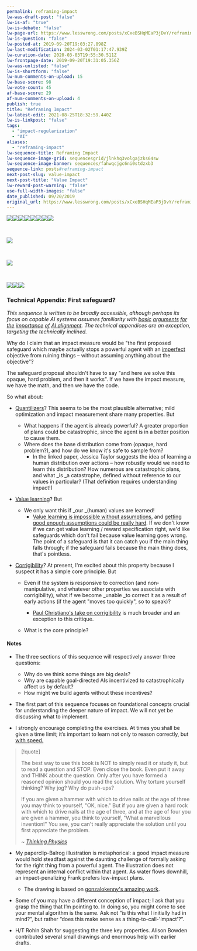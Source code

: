 ```yaml
---
permalink: reframing-impact
lw-was-draft-post: "false"
lw-is-af: "true"
lw-is-debate: "false"
lw-page-url: https://www.lesswrong.com/posts/xCxeBSHqMEaP3jDvY/reframing-impact
lw-is-question: "false"
lw-posted-at: 2019-09-20T19:03:27.898Z
lw-last-modification: 2024-03-02T01:17:47.939Z
lw-curation-date: 2020-03-03T19:55:30.511Z
lw-frontpage-date: 2019-09-20T19:31:05.356Z
lw-was-unlisted: "false"
lw-is-shortform: "false"
lw-num-comments-on-upload: 15
lw-base-score: 98
lw-vote-count: 45
af-base-score: 29
af-num-comments-on-upload: 4
publish: true
title: "Reframing Impact"
lw-latest-edit: 2021-08-25T18:32:59.440Z
lw-is-linkpost: "false"
tags: 
  - "impact-regularization"
  - "AI"
aliases: 
  - "reframing-impact"
lw-sequence-title: Reframing Impact
lw-sequence-image-grid: sequencesgrid/jlnkhq3volgajzks64sw
lw-sequence-image-banner: sequences/fahwqcjgc6ni0stdzxb3
sequence-link: posts#reframing-impact
next-post-slug: value-impact
next-post-title: "Value Impact"
lw-reward-post-warning: "false"
use-full-width-images: "false"
date_published: 09/20/2019
original_url: https://www.lesswrong.com/posts/xCxeBSHqMEaP3jDvY/reframing-impact
---
```

![](https://i.imgur.com/3LocEy9.png )![](https://i.imgur.com/IUOudUK.png)![](https://i.imgur.com/GyP8V1D.png )![](https://i.imgur.com/fEqZh8g.png)![](https://i.imgur.com/wXmF1eX.png)![](https://i.imgur.com/Rjz9usG.png )![](https://39669.cdn.cke-cs.com/rQvD3VnunXZu34m86e5f/images/1722a733b38bd3e06602ab967807e30117054d26051c5c84.png)![](https://i.imgur.com/ZppOEZJ.png )

[​](​![]\(https://i.imgur.com/knzoLGJ.png)

![](https://i.imgur.com/gsWrwt6.png )

[​](​![]\(https://i.imgur.com/kIT2ULN.png)

![](https://i.imgur.com/iSqriuT.png )

[​](​![]\(https://i.imgur.com/p4OkxJ1.png)

![](https://i.imgur.com/p4OkxJ1.png)![](https://i.imgur.com/nFoDRoL.png)![](https://i.imgur.com/e6vNG2D.png)

### Technical Appendix: First safeguard?

_This sequence is written to be broadly accessible, although perhaps its focus on capable AI systems assumes familiarity with_ [_basic_](https://www.youtube.com/watch?v=pARXQnX6QS8) [_arguments_](https://www.amazon.com/Human-Compatible-Artificial-Intelligence-Problem/dp/0525558616) [_for_](https://www.amazon.com/Superintelligence-Dangers-Strategies-Nick-Bostrom/dp/0198739834/ref=sr_1_3?keywords=Superintelligence&qid=1560704777&s=books&sr=1-3) [_the_](https://slatestarcodex.com/superintelligence-faq/) [_importance_](https://80000hours.org/problem-profiles/positively-shaping-artificial-intelligence/) [_of_](https://www.openphilanthropy.org/blog/potential-risks-advanced-artificial-intelligence-philanthropic-opportunity) [_AI alignment_](https://www.openphilanthropy.org/blog/some-background-our-views-regarding-advanced-artificial-intelligence)_. The technical appendices are an exception, targeting the technically inclined._

Why do I claim that an impact measure would be "the first proposed safeguard which maybe actually stops a powerful agent with an [imperfect](https://www.lesswrong.com/posts/iTpLAaPamcKyjmbFC/robust-delegation) objective from ruining things – without assuming anything about the objective"?

The safeguard proposal shouldn't have to say "and here we solve this opaque, hard problem, and then it works". If we have the impact measure, we have the math, and then we have the code.

So what about:

- [Quantilizers](https://www.aaai.org/ocs/index.php/WS/AAAIW16/paper/view/12613)? This seems to be the most plausible alternative; mild optimization and impact measurement share many properties. But
  - What happens if the agent is already powerful? A greater proportion of plans could be catastrophic, since the agent is in a better position to cause them.
  - Where does the base distribution come from (opaque, hard problem?), and how do we know it's safe to sample from?
    - In the linked paper, Jessica Taylor suggests the idea of learning a human distribution over actions – how robustly would we need to learn this distribution? How numerous are catastrophic plans, and what _is _a catastrophe, defined without reference to our values in particular? (That definition requires understanding impact!)


- [Value learning](https://www.lesswrong.com/s/4dHMdK5TLN6xcqtyc)? But
  - We only want this if _our _(human) values are learned!
    - [Value learning is impossible without assumptions](https://papers.nips.cc/paper/7803-occams-razor-is-insufficient-to-infer-the-preferences-of-irrational-agents.pdf), and [getting good enough assumptions could be really hard](https://www.lesswrong.com/s/4dHMdK5TLN6xcqtyc/p/EhNCnCkmu7MwrQ7yz). If we don't know if we can get value learning / reward specification right, we'd like safeguards which don't fail because value learning goes wrong. The point of a safeguard is that it can catch you if the main thing falls through; if the safeguard fails because the main thing does, that's pointless.


- [Corrigibility](https://intelligence.org/files/Corrigibility.pdf)? At present, I'm excited about this property because I suspect it has a simple core principle. But
  - Even if the system is responsive to correction (and non-manipulative, and whatever other properties we associate with corrigibility), what if we become _unable _to correct it as a result of early actions (if the agent "moves too quickly", so to speak)?
    - [Paul Christiano's take on corrigibility](https://ai-alignment.com/corrigibility-3039e668638) is much broader and an exception to this critique.

  - What is the core principle?

#### Notes

- The three sections of this sequence will respectively answer three questions:
  - Why do we think some things are big deals?
  - Why are capable goal-directed AIs incentivized to catastrophically affect us by default?
  - How might we build agents without these incentives?

- The first part of this sequence focuses on foundational concepts crucial for understanding the deeper nature of impact. We will not yet be discussing what to implement.
- I strongly encourage completing the exercises. At times you shall be given a time limit; it’s important to learn not only to reason correctly, but [with ](https://www.readthesequences.com/The-Failures-Of-Eld-Science)[speed.](https://www.readthesequences.com/Einsteins-Speed)

> [!quote]
>
> The best way to use this book is NOT to simply read it or study it, but to read a question and STOP. Even close the book. Even put it away and THINK about the question. Only after you have formed a reasoned opinion should you read the solution. Why torture yourself thinking? Why jog? Why do push-ups?
>
> If you are given a hammer with which to drive nails at the age of three you may think to yourself, "OK, nice." But if you are given a hard rock with which to drive nails at the age of three, and at the age of four you are given a hammer, you think to yourself, "What a marvellous invention!" You see, you can't really appreciate the solution until you first appreciate the problem.
>
> _~_ [_Thinking Physics_](https://www.amazon.com/Thinking-Physics-Understandable-Practical-Reality/dp/0935218084)

- My paperclip-Balrog illustration is metaphorical: a good impact measure would hold steadfast against the daunting challenge of formally asking for the right thing from a powerful agent. The illustration does not represent an internal conflict within that agent. As water flows downhill, an impact-penalizing Frank prefers low-impact plans.
  - The drawing is based on [gonzalokenny's amazing work](https://www.deviantart.com/gonzalokenny/art/Gandalf-and-the-Balrog-329465089).

- Some of you may have a different conception of impact; I ask that you grasp the thing that I’m pointing to. In doing so, you might come to see your mental algorithm is the same. Ask not “is this what I initially had in mind?”, but rather “does this make sense as a thing-to-call-'impact'?”.
- H/T Rohin Shah for suggesting the three key properties. Alison Bowden contributed several small drawings and enormous help with earlier drafts.
